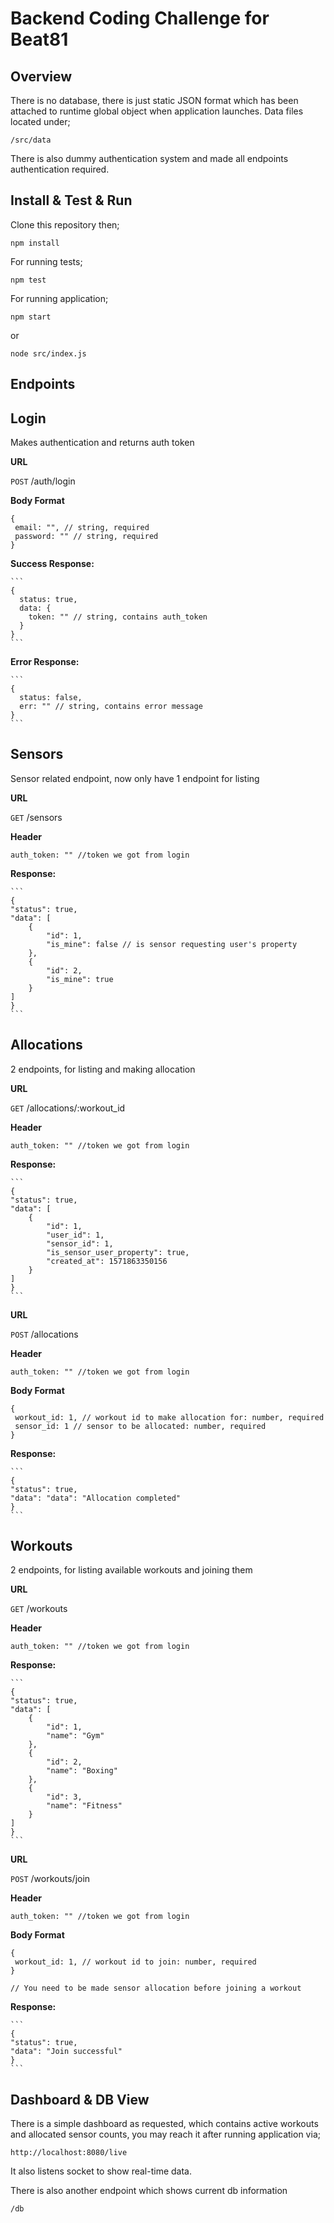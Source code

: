 # Backend Coding Challenge for Beat81

## Overview

There is no database, there is just static JSON format which has been attached to runtime global object when application launches. Data files located under;

`/src/data`

There is also dummy authentication system and made all endpoints authentication required.

## Install & Test & Run

Clone this repository then;

```
npm install
```

For running tests;

```
npm test
```

For running application;

```
npm start
```

or

```
node src/index.js
```

## Endpoints

**Login**
----
Makes authentication and returns auth token

**URL**

  `POST` /auth/login

**Body Format**

   ```
   {
    email: "", // string, required
    password: "" // string, required
   }
   ```

**Success Response:**

    ```
    {
      status: true,
      data: {
        token: "" // string, contains auth_token
      }
    }
    ```
 
**Error Response:**

    ```
    {
      status: false,
      err: "" // string, contains error message
    }
    ```

**Sensors**
----
Sensor related endpoint, now only have 1 endpoint for listing

**URL**

  `GET` /sensors

**Header**

   ```
   auth_token: "" //token we got from login
   ```

**Response:**

    ```
    {
    "status": true,
    "data": [
        {
            "id": 1,
            "is_mine": false // is sensor requesting user's property
        },
        {
            "id": 2,
            "is_mine": true
        }
    ]
    }
    ```

**Allocations**
----
2 endpoints, for listing and making allocation

**URL**

  `GET` /allocations/:workout_id

**Header**

   ```
   auth_token: "" //token we got from login
   ```

**Response:**

    ```
    {
    "status": true,
    "data": [
        {
            "id": 1,
            "user_id": 1,
            "sensor_id": 1,
            "is_sensor_user_property": true,
            "created_at": 1571863350156
        }
    ]
    }
    ```
    
**URL**

  `POST` /allocations

**Header**

   ```
   auth_token: "" //token we got from login
   ```

**Body Format**

   ```
   {
    workout_id: 1, // workout id to make allocation for: number, required
    sensor_id: 1 // sensor to be allocated: number, required
   }
   ```
   
**Response:**

    ```
    {
    "status": true,
    "data": "data": "Allocation completed"
    }
    ```

**Workouts**
----
2 endpoints, for listing available workouts and joining them

**URL**

  `GET` /workouts

**Header**

   ```
   auth_token: "" //token we got from login
   ```

**Response:**

    ```
    {
    "status": true,
    "data": [
        {
            "id": 1,
            "name": "Gym"
        },
        {
            "id": 2,
            "name": "Boxing"
        },
        {
            "id": 3,
            "name": "Fitness"
        }
    ]
    }
    ```
    
**URL**

  `POST` /workouts/join

**Header**

   ```
   auth_token: "" //token we got from login
   ```

**Body Format**

   ```
   {
    workout_id: 1, // workout id to join: number, required
   }
   
   // You need to be made sensor allocation before joining a workout
   ```
   
**Response:**

    ```
    {
    "status": true,
    "data": "Join successful"
    }
    ```

## Dashboard & DB View

There is a simple dashboard as requested, which contains active workouts and allocated sensor counts, you may reach it after running application via;

`http://localhost:8080/live`

It also listens socket to show real-time data.

There is also another endpoint which shows current db information

`/db`

